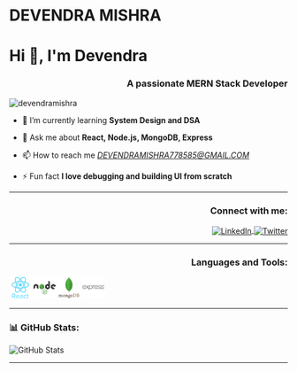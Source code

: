 # DEVENDRA MISHRA
<h1 align="left">Hi 👋, I'm Devendra</h1>
<h3 align="right">A passionate MERN Stack Developer </h3>

<p align="left"> <img src="https://komarev.com/ghpvc/?username=devendramishra&label=Profile%20views&color=0e75b6&style=flat" alt="devendramishra" /> </p>


- 🌱 I’m currently learning **System Design and DSA**

- 💬 Ask me about **React, Node.js, MongoDB, Express**

- 📫 How to reach me *DEVENDRAMISHRA778585@GMAIL.COM*

- ⚡ Fun fact **I love debugging and building UI from scratch**

---

<h3 align="right">Connect with me:</h3>
<p align="right">
 <a href="https://linkedin.com/in/yourlinkedin" target="_blank">
    <img align="center" src="https://img.icons8.com/ios-filled/50/00c853/linkedin.png" alt="LinkedIn" height="40" width="40" />
  </a>
  <a href="https://twitter.com/yourtwitter" target="_blank">
    <img align="center" src="https://img.icons8.com/ios-filled/50/00c853/twitter.png" alt="Twitter" height="40" width="40" />
  </a>
</p>

---

<h3 align="right">Languages and Tools:</h3>
<p align="left"> 
  <img src="https://raw.githubusercontent.com/devicons/devicon/master/icons/react/react-original-wordmark.svg" alt="react" width="40" height="40"/> 
  <img src="https://raw.githubusercontent.com/devicons/devicon/master/icons/nodejs/nodejs-original-wordmark.svg" alt="nodejs" width="40" height="40"/> 
  <img src="https://raw.githubusercontent.com/devicons/devicon/master/icons/mongodb/mongodb-original-wordmark.svg" alt="mongodb" width="40" height="40"/> 
  <img src="https://raw.githubusercontent.com/devicons/devicon/master/icons/express/express-original-wordmark.svg" alt="express" width="40" height="40"/>
</p>

---

### 📊 GitHub Stats:
![GitHub Stats](https://github-readme-stats.vercel.app/api?username=deven4251&show_icons=true&theme=radical)

---

